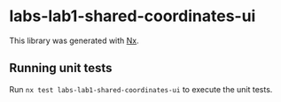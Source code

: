 # labs-lab1-shared-coordinates-ui

This library was generated with [Nx](https://nx.dev).

## Running unit tests

Run `nx test labs-lab1-shared-coordinates-ui` to execute the unit tests.
